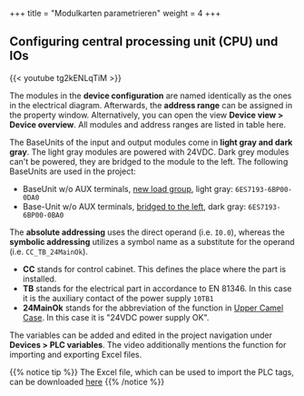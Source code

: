 +++
title = "Modulkarten parametrieren"
weight = 4
+++

## Configuring central processing unit (CPU) und IOs

<div class="shadow">
  {{< youtube tg2kENLqTiM >}}
</div>

The modules in the **device configuration** are named identically as the ones in the electrical diagram. Afterwards, the **address range** can be assigned in the property window. Alternatively, you can open the view **Device view > Device overview**. All modules and address ranges are listed in table here. 

The BaseUnits of the input and output modules come in **light gray and dark gray**. The light gray modules are powered with 24VDC. Dark grey modules can't be powered, they are bridged to the module to the left. The following BaseUnits are used in the project:

* BaseUnit w/o AUX terminals, [new load group](https://mall.industry.siemens.com/mall/en/WW/Catalog/Product/6ES7193-6BP00-0DA0), light gray: `6ES7193-6BP00-0DA0`
* Base-Unit w/o AUX terminals, [bridged to the left](https://mall.industry.siemens.com/mall/en/WW/Catalog/Product/6ES7193-6BP00-0BA0), dark gray: `6ES7193-6BP00-0BA0`

The **absolute addressing** uses the direct operand (i.e. `I0.0`), whereas the **symbolic addressing** utilizes a symbol name as a substitute for the operand (i.e. `CC_TB_24MainOk`).

* **CC** stands for control cabinet. This defines the place where the part is installed.
* **TB** stands for the electrical part in accordance to EN 81346. In this case it is the auxiliary contact of the power supply `10TB1`
* **24MainOk** stands for the abbreviation of the function in [Upper Camel Case](https://en.wikipedia.org/wiki/Camel_case). In this case it is "24VDC power supply OK".

The variables can be added and edited in the project navigation under **Devices > PLC variables**. The video additionally mentions the function for importing and exporting Excel files.

{{% notice tip %}}
The Excel file, which can be used to import the PLC tags, can be downloaded [here](./docs/Pick&Placer_PLCTags.en.xlsx)
{{% /notice %}}